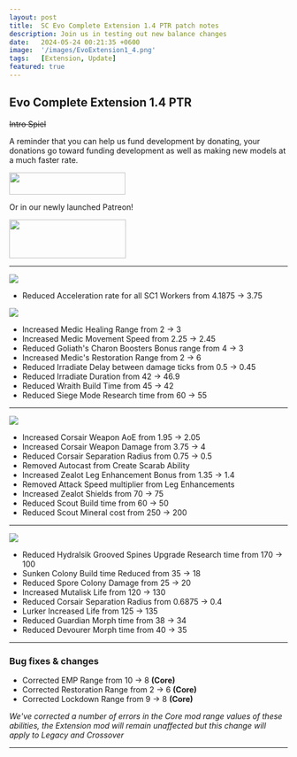 ```yaml
---
layout: post
title:  SC Evo Complete Extension 1.4 PTR patch notes
description: Join us in testing out new balance changes
date:   2024-05-24 00:21:35 +0600
image:  '/images/EvoExtension1_4.png'
tags:   [Extension, Update]
featured: true
---
```


## Evo Complete Extension 1.4 PTR

~~Intro Spiel~~

A reminder that you can help us fund development by donating, your donations go toward funding development as well as making new models at a much faster rate.

<a href="https://paypal.me/KopruluKat/"><img src="{{site.baseurl}}/images/blue.png" width="210" height="40"></a> 

Or in our newly launched Patreon!

<a href="https://www.patreon.com/TeamKopruluSC2"><img src="{{site.baseurl}}/images/becomeAPatronBanner.png" width="211" height="70"></a> 

***

![]({{site.baseurl}}/images/Divider_Extension.png)

- Reduced Acceleration rate for all SC1 Workers from 4.1875 -> 3.75

![]({{site.baseurl}}/images/Divider_Terran.png)

- Increased Medic Healing Range from 2 -> 3
- Increased Medic Movement Speed from 2.25 -> 2.45
- Reduced Goliath's Charon Boosters Bonus range from 4 -> 3
- Increased Medic's Restoration Range from 2 -> 6
- Reduced Irradiate Delay between damage ticks from 0.5 -> 0.45
- Reduced Irradiate Duration from 42 -> 46.9
- Reduced Wraith Build Time from 45 -> 42
- Reduced Siege Mode Research time from 60 -> 55

***

![]({{site.baseurl}}/images/Divider_Protoss.png)

- Increased Corsair Weapon AoE from 1.95 -> 2.05
- Increased Corsair Weapon Damage from 3.75 -> 4
- Reduced Corsair Separation Radius from 0.75 -> 0.5
- Removed Autocast from Create Scarab Ability
- Increased Zealot Leg Enhancement Bonus from 1.35 -> 1.4
- Removed Attack Speed multiplier from Leg Enhancements
- Increased Zealot Shields from 70 -> 75
- Reduced Scout Build time from 60 -> 50
- Reduced Scout Mineral cost from 250 -> 200

***

![]({{site.baseurl}}/images/Divider_Zerg.png)

- Reduced Hydralsik Grooved Spines Upgrade Research time from 170 -> 100
- Sunken Colony Build time Reduced from 35 -> 18
- Reduced Spore Colony Damage from 25 -> 20
- Increased Mutalisk Life from 120 -> 130
- Reduced Corsair Separation Radius from 0.6875 -> 0.4
- Lurker Increased Life from 125 -> 135
- Reduced Guardian Morph time from 38 -> 34
- Reduced Devourer Morph time from 40 -> 35

***

### Bug fixes & changes

- Corrected EMP Range from 10 -> 8 **(Core)**
- Corrected Restoration Range from 2 -> 6 **(Core)**
- Corrected Lockdown Range from 9 -> 8 **(Core)**

*We've corrected a number of errors in the Core mod range values of these abilities, the Extension mod will remain unaffected but this change will apply to Legacy and Crossover*

***
